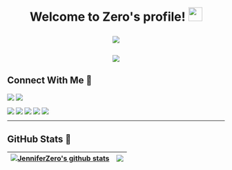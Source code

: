 <h1 align="center">
  Welcome to Zero's profile!
  <img src="https://github.com/user-attachments/assets/2c2a726d-cd8a-4515-b761-352e7b54b487" width="32">

<p align="center">


  <img src="https://readme-typing-svg.herokuapp.com?lines=%E2%8C%A8+Hello+!!!;%E2%8C%A8+My+real+name+is+Thang+%F0%9F%98%98;%E2%8C%A8+I%E2%80%99m+studying+at+HUIT;%E2%8C%A8+Reach+me+via+Email%2C+Facebook%2C+...+below;%F0%9F%90%A7+%F0%9F%90%A7+%F0%9F%90%A7&center=true&width=700&height=45&color=009900&vCenter=true&size=20">
</p>

<p align="center">

  <a href="https://fb.com/JusstZero"><img src="https://github.com/user-attachments/assets/15ce8b46-e6a6-494f-ae70-bd52f88ee745"></a>
</p>

## Connect With Me 👀

<a href="https://github.com/JenniferZero" target="blank"><img align="center" src="https://img.shields.io/badge/-JenniferZero-1C1C1C?logo=github&logoColor=white" /></a>
<a href="https://mail.google.com/" target="blank"><img align="center" src="https://img.shields.io/badge/-Nguyen Thang-FCCC63?logo=gmail&logoColor=white" /></a>

<a href="https://fb.com/JusstZero" target="blank"><img align="center" src="https://img.shields.io/badge/-Nguyen Thang-4267b2?logo=facebook&logoColor=white" /></a>
<a href="" target="blank"><img align="center" src="https://img.shields.io/badge/Nguyen Thang-BF3EFF?logo=messenger&logoColor=white" /></a>
<a href="https://www.instagram.com/zzer.one__/" target="blank"><img align="center" src="https://img.shields.io/badge/-zzer.one__-BC2A8D?logo=instagram&logoColor=white" /></a>
<a href="https://chat.zalo.me/" target="blank"><img align="center" src="https://img.shields.io/badge/-Nguyen Thang-0A68FE?logo=zalo&logoColor=white" /></a>
<a href="https://discord.com/573759889541955585/" target="blank"><img align="center" src="https://img.shields.io/badge/-Zero-436EEE?logo=discord&logoColor=white" /></a>

---

## GitHub Stats ️🎯

| <a href="https://github.com/JenniferZero?tab=repositories"><img align="center" src="https://github-readme-stats.vercel.app/api?username=JenniferZero&show_icons=true&include_all_commits=true&count_private=true&theme=chartreuse-dark" alt="JenniferZero's github stats" /></a> | <a href="https://github.com/JenniferZero?tab=repositories"><img align="center" src="https://github-readme-stats.vercel.app/api/top-langs/?username=JenniferZero&langs_count=10&layout=compact&theme=chartreuse-dark" /></a> |
| ------------- | ------------- |

